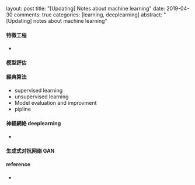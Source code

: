 layout: post
title: "[Updating] Notes about machine learning"
date: 2019-04-30
comments: true
categories: [learning, deeplearning]
abstract: "[Updating] notes about machine learning"


#### 特徵工程 
  * 

#### 模型評估  

#### 經典算法  
  * supervised learning 
  * unsupervised learning 
  * Model evaluation and improvment 
  * pipline 

#### 神經網絡 deeplearning 
  * 

#### 生成式对抗网络 GAN 



#### reference 
  * 